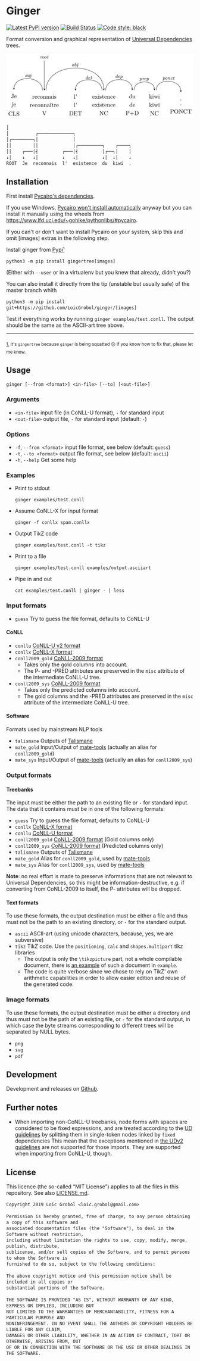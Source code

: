 Ginger
======

[![Latest PyPI version](https://img.shields.io/pypi/v/gingertree.svg)](https://pypi.org/project/gingertree)
[![Build Status](https://github.com/LoicGrobol/ginger/workflows/CI/badge.svg)](https://github.com/LoicGrobol/ginger/actions?query=workflow%3ACI)
[![Code style: black](https://img.shields.io/badge/code%20style-black-000000.svg)](https://github.com/psf/black)

Format conversion and graphical representation of [Universal Dependencies](http://universaldependencies.org) trees.

![2d graphical representation](doc/tree.png)

```text
│
│          ┌─────────────┐
│┌────────┐│             │
││        ││             │┌─────────┐    ┌────┐
││    ┌───│┤         ┌───│┤         │┌──┐│    │
↓│    ↓   ↓│         ↓   ↓│         ↓│  ↓│    ↓
ROOT  Je  reconnais  l'  existence  du  kiwi  .
```

## Installation

First install [Pycairo's dependencies](https://pycairo.readthedocs.io/en/latest/getting_started.html).

If you use Windows, [Pycairo won't install
automatically](https://github.com/pygobject/pycairo/issues/19) anyway but you can install it
manually using the wheels from <https://www.lfd.uci.edu/~gohlke/pythonlibs/#pycairo>.

If you can't or don't want to install Pycairo on your system, skip this and omit \[images\] extras
in the following step.

Install ginger from [Pypi](https://pypi.org/manage/project/gingertree)<a id="footnote-0-1-backref"
href="#footnote-0-1">¹</a>

```console
python3 -m pip install gingertree[images]
```

(Either with `--user` or in a virtualenv but you knew that already, didn't you?)

You can also install it directly from the tip (unstable but usually safe) of the master branch whith

```console
python3 -m pip install git+https://github.com/LoicGrobol/ginger/[images]
```

Test if everything works by running `ginger examples/test.conll`.
The output should be the same as the ASCII-art tree above.

---

<sub><a id="footnote-0-1" href="#footnote-0-1-backref">1.</a> It's `gingertree` because `ginger` is
being squatted ☹ if you know how to fix that, please let me know.</sub>

## Usage

```console
ginger [--from <format>] <in-file> [--to] [<out-file>]
```

### Arguments

- `<in-file>`   input file (in CoNLL-U format), `-` for standard input
- `<out-file>`  output file, `-` for standard input (default: `-`)

### Options

- `-f`, `--from <format>` input file format, see below (default: `guess`)
- `-t`, `--to <format>`   output file format, see below (default: `ascii`)
- `-h`, `--help` Get some help

### Examples

- Print to stdout
  
  ```console
  ginger examples/test.conll
  ```

- Assume CoNLL-X for input format
  
  ```console
  ginger -f conllx spam.conllx
  ```

- Output TikZ code
  
  ```console
  ginger examples/test.conll -t tikz
  ```

- Print to a file

  ```console
  ginger examples/test.conll examples/output.asciiart
  ```

- Pipe in and out
  
  ```console
  cat examples/test.conll | ginger - | less
  ```


### Input formats

- `guess` Try to guess the file format, defaults to CoNLL-U

#### CoNLL

- `conllu` [CoNLL-U v2 format](http://universaldependencies.org/format.html)
- `conllx` [CoNLL-X format](https://web.archive.org/web/20160814191537/http://ilk.uvt.nl:80/conll/)
- `conll2009_gold`  [CoNLL-2009 format](http://ufal.mff.cuni.cz/conll2009-st/task-description.html)
  - Takes only the gold columns into account.
  - The P- and -PRED attributes are preserved in the `misc` attribute of the
    intermediate CoNLL-U tree.
- `conll2009_sys`  [CoNLL-2009 format](http://ufal.mff.cuni.cz/conll2009-st/task-description.html)
  - Takes only the predicted columns into account.
  - The gold columns and the -PRED attributes are preserved in the `misc` attribute of the
    intermediate CoNLL-U tree.

#### Software

Formats used by mainstream NLP tools

- `talismane`  Outputs of
  [Talismane](http://redac.univ-tlse2.fr/applications/talismane/talismane_en.html)
- `mate_gold` Input/Output of
  [mate-tools](http://www.ims.uni-stuttgart.de/forschung/ressourcen/werkzeuge/matetools.en.html)
  (actually an alias for `conll2009_gold`)
- `mate_sys` Input/Output of
  [mate-tools](http://www.ims.uni-stuttgart.de/forschung/ressourcen/werkzeuge/matetools.en.html)
  (actually an alias for `conll2009_sys`)

### Output formats

#### Treebanks

The input must be either the path to an existing file or `-` for standard input. The data that
it contains must be in one of the following formats:

- `guess`           Try to guess the file format, defaults to CoNLL-U
- `conllx`          [CoNLL-X format][2]
- `conllu`          [CoNLL-U format][3]
- `conll2009_gold`  [CoNLL-2009 format][4] (Gold columns only)
- `conll2009_sys`   [CoNLL-2009 format][4] (Predicted columns only)
- `talismane`       Outputs of [Talismane][5]
- `mate_gold`       Alias for `conll2009_gold`, used by [mate-tools][1]
- `mate_sys`        Alias for `conll2009_sys`, used by [mate-tools][1]

**Note**: no real effort is made to preserve informations that are not relevant to Universal
Dependencies, so this might be information-destructive, e.g. if converting from CoNLL-2009 to
itself, the P- attributes will be dropped.

#### Text formats

To use these formats, the output destination must be either a file and thus must not be the path to
an existing directory, or `-` for the standard output.

- `ascii`  ASCII-art (using unicode characters, because, yes, we are subversive)
- `tikz`   TikZ code. Use the `positioning`, `calc` and `shapes.multipart` tikz libraries
  - The output is only the `\tikzpicture` part, not a whole compilable document, there is
  [an example](examples/tree.tex) of such a document in `example`.
  - The code is quite verbose since we chose to rely on TikZ' own arithmetic capabilities in
  order to allow easier edition and reuse of the generated code.

### Image formats

To use these formats, the output destination must be either a directory and thus must not be the
path of an existing file, or `-` for the standard output, in which case the byte streams
corresponding to different trees will be separated by NULL bytes.

- `png`
- `svg`
- `pdf`

[1]: http://www.ims.uni-stuttgart.de/forschung/ressourcen/werkzeuge/matetools.en.html
[2]: https://web.archive.org/web/20160814191537/http://ilk.uvt.nl:80/conll/
[3]: http://universaldependencies.org/format.html
[4]: http://ufal.mff.cuni.cz/conll2009-st/task-description.html
[5]: http://redac.univ-tlse2.fr/applications/talismane/talismane_en.html
[6]: http://universaldependencies.org

## Development

Development and releases on [Github](https://github.com/loic-grobol/ginger).

## Further notes

- When importing non-CoNLL-U treebanks, node forms with spaces are considered to be fixed
  expressions, and are treated according to the [UD
  guidelines](http://universaldependencies.org/u/dep/fixed.html) by splitting them in single-token
  nodes linked by `fixed` dependencies This mean that the exceptions mentioned in [the UDv2
  guidelines](http://universaldependencies.org/v2/segmentation.html) are not supported for those
  imports. They are supported when importing from CoNLL-U, though.

## License

This licence (the so-called “MIT License”) applies to all the files in this repository.
See also [LICENSE.md](LICENSE.md).

```text
Copyright 2019 Loïc Grobol <loic.grobol@gmail.com>

Permission is hereby granted, free of charge, to any person obtaining a copy of this software and
associated documentation files (the "Software"), to deal in the Software without restriction,
including without limitation the rights to use, copy, modify, merge, publish, distribute,
sublicense, and/or sell copies of the Software, and to permit persons to whom the Software is
furnished to do so, subject to the following conditions:

The above copyright notice and this permission notice shall be included in all copies or
substantial portions of the Software.

THE SOFTWARE IS PROVIDED "AS IS", WITHOUT WARRANTY OF ANY KIND, EXPRESS OR IMPLIED, INCLUDING BUT
NOT LIMITED TO THE WARRANTIES OF MERCHANTABILITY, FITNESS FOR A PARTICULAR PURPOSE AND
NONINFRINGEMENT. IN NO EVENT SHALL THE AUTHORS OR COPYRIGHT HOLDERS BE LIABLE FOR ANY CLAIM,
DAMAGES OR OTHER LIABILITY, WHETHER IN AN ACTION OF CONTRACT, TORT OR OTHERWISE, ARISING FROM, OUT
OF OR IN CONNECTION WITH THE SOFTWARE OR THE USE OR OTHER DEALINGS IN THE SOFTWARE.
```
